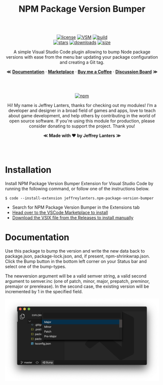 <div align="center">

# NPM Package Version Bumper

<br/>
<br/>

[![license](https://img.shields.io/badge/license-Apache_2.0-red.svg?style=for-the-badge)](https://github.com/jeffreylanters/vsce-npm-package-version-bumper/blob/master/LICENSE.md)
[![VSM](https://img.shields.io/visual-studio-marketplace/v/jeffreylanters.npm-package-version-bumper?style=for-the-badge)](https://marketplace.visualstudio.com/items?itemName=jeffreylanters.npm-package-version-bumper)
[![build](https://img.shields.io/github/checks-status/jeffreylanters/vsce-npm-package-version-bumper/master?label=build&style=for-the-badge)](https://github.com/jeffreylanters/vsce-npm-package-version-bumper/actions)
<br/>
[![stars](https://img.shields.io/github/stars/jeffreylanters/vsce-npm-package-version-bumper.svg?style=for-the-badge&color=fe8523)](https://github.com/jeffreylanters/vsce-npm-package-version-bumper/stargazers)
[![downloads](https://img.shields.io/visual-studio-marketplace/d/jeffreylanters.npm-package-version-bumper?style=for-the-badge)](https://marketplace.visualstudio.com/items?itemName=jeffreylanters.npm-package-version-bumper)
[![size](https://img.shields.io/visual-studio-marketplace/stars/jeffreylanters.npm-package-version-bumper?style=for-the-badge)](https://marketplace.visualstudio.com/items?itemName=jeffreylanters.npm-package-version-bumper&ssr=false#review-details)

A simple Visual Studio Code plugin allowing to bump Node package versions with ease from the menu bar updating your package configuration and creating a Git tag.

**&Lt;**
[**Documentation**](#documentation) &middot;
[**Marketplace**](https://marketplace.visualstudio.com/items?itemName=jeffreylanters.npm-package-version-bumper) &middot;
[**Buy me a Coffee**](https://github.com/sponsors/jeffreylanters) &middot;
[**Discussion Board**](https://github.com/jeffreylanters/vsce-npm-package-version-bumper/discussions)
**&Gt;**

<br/><br/>

[![npm](https://img.shields.io/badge/fund_this_project-sponsor-E12C9A.svg?style=for-the-badge)](https://github.com/sponsors/jeffreylanters)

Hi! My name is Jeffrey Lanters, thanks for checking out my modules! I’m a developer and designer in a broad field of games and apps, love to teach about game development, and help others by contributing in the world of open source software. If you're using this module for production, please consider donating to support the project. Thank you!

**&Lt;**
**Made with &hearts; by Jeffrey Lanters**
**&Gt;**

<br/><br/>

</div>

# Installation

Install NPM Package Version Bumper Extension for Visual Studio Code by running the following command, or follow one of the instructions below.

```
$ code --install-extension jeffreylanters.npm-package-version-bumper
```

- Search for NPM Package Version Bumper in the Extensions tab
- [Head over to the VSCode Marketplace to install](https://marketplace.visualstudio.com/items?itemName=jeffreylanters.npm-package-version-bumper)
- [Download the VSIX file from the Releases to install manually](https://github.com/jeffreylanters/vsce-npm-package-version-bumper/releases)

# Documentation

Use this package to bump the version and write the new data back to package.json, package-lock.json, and, if present, npm-shrinkwrap.json. Click the Bump button in the bottom left corner on your Status bar and select one of the bump-types.

The newversion argument will be a valid semver string, a valid second argument to semver.inc (one of patch, minor, major, prepatch, preminor, premajor or prerelease). In the second case, the existing version will be incremented by 1 in the specified field.

![preview](https://raw.githubusercontent.com/jeffreylanters/vsce-npm-package-version-bumper/master/resources/package/preview.png)
